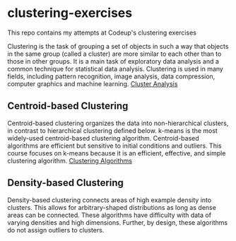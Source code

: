 # clustering-exercises
This repo contains my attempts at Codeup's clustering exercises

Clustering is the task of grouping a set of objects in such a way that objects in the same group (called a cluster) are more similar to each other than to those in other groups. It is a main task of exploratory data analysis and a common technique for statistical data analysis. Clustering is used in many fields, including pattern recognition, image analysis, data compression, computer graphics and machine learning. [Cluster Analysis](https://en.wikipedia.org/wiki/Cluster_analysis)

## Centroid-based Clustering

Centroid-based clustering organizes the data into non-hierarchical clusters, in contrast to hierarchical clustering defined below. k-means is the most widely-used centroid-based clustering algorithm. Centroid-based algorithms are efficient but sensitive to initial conditions and outliers. This course focuses on k-means because it is an efficient, effective, and simple clustering algorithm. [Clustering Algorithms](https://developers.google.com/machine-learning/clustering/clustering-algorithms)

## Density-based Clustering

Density-based clustering connects areas of high example density into clusters. This allows for arbitrary-shaped distributions as long as dense areas can be connected. These algorithms have difficulty with data of varying densities and high dimensions. Further, by design, these algorithms do not assign outliers to clusters.